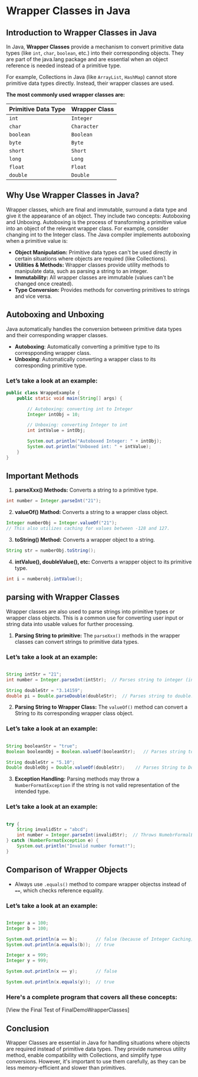 # Wrapper Classes in Java

## Introduction to Wrapper Classes in Java

In Java, **Wrapper Classes** provide a mechanism to convert primitive data types (like `int`, `char`, `boolean`, etc.) into their corresponding objects. They are part of the java.lang package and are essential when an object reference is needed instead of a primitive type.

For example, Collections in Java (like `ArrayList`, `HashMap`) cannot store primitive data types directly. Instead, their wrapper classes are used. 

**The most commonly used wrapper classes are:** 

| **Primitive Data Type** | **Wrapper Class** |
|-------------------------|-------------------|
| `int` | `Integer` |
| `char` | `Character` |
| `boolean` | `Boolean` |
| `byte` | `Byte` |
| `short` | `Short` |
| `long` | `Long` |
| `float` | `Float` |
| `double` | `Double` | 

## Why Use Wrapper Classes in Java?

Wrapper classes, which are final and immutable, surround a data type and give it the appearance of an object. They include two concepts: Autoboxing and Unboxing. Autoboxing is the process of transforming a primitive value into an object of the relevant wrapper class. For example, consider changing int to the Integer class. 
The Java compiler implements autoboxing when a primitive value is:

- **Object Manipulation:** Primitive data types can't be used directly in certain situations where objects are required (like Collections).
- **Utilities & Methods:** Wrapper classes provide utility methods to manipulate data, such as parsing a string to an integer.
- **Immutability:** All wrapper classes are immutable (values can't be changed once created).
- **Type Conversion:** Provides methods for converting primitives to strings and vice versa.

## Autoboxing and Unboxing

Java automatically handles the conversion between primitive data types and their corresponding wrapper classes.

- **Autoboxing**: Automatically converting a primitive type to its correspponding wrapper class.
- **Unboxing**: Automatically converting a wrapper class to its corresponding primitive type.

### Let’s take a look at an example:

```java
public class WrappeExample {
    public static void main(String[] args) {

        // Autoboxing: converting int to Integer
        Integer intObj = 10;

        // Unboxing: converting Integer to int
        int intValue = intObj;

        System.out.println("Autoboxed Integer: " + intObj);
        System.out.println("Unboxed int: " + intValue);
    } 
}

```
## Important Methods

1. **parseXxx() Methods:** Converts a string to a primitive type.

```java
int number = Integer.parseInt("21");
```

2. **valueOf() Mathod:** Converts a string to a wrapper class object.

```java
Integer numberObj = Integer.valueOf("21");
// This also utilizes caching for values between -128 and 127.

```

3. **toString() Method:** Converts a wrapper object to a string.

```java
String str = numberObj.toString();
```

4. **intValue(), doubleValue(), etc:** Converts a wrapper object to its primitive type.

```java
int i = numberobj.intValue();
```

## parsing with Wrapper Classes

Wrapper classes are also used to parse strings into primitive types or wrapper class objects. This is a common use for converting user input or string data into usable values for further processing.

1. **Parsing String to primitive:** The `parseXxx()` methods in the wrapper classes can convert strings to primitive data types.

### Let’s take a look at an example:

```java

String intStr = "21";
int number = Integer.parseInt(intStr);  // Parses string to integer (int)

String doubleStr = "3.14159";
double pi = Double.parseDouble(doubleStr);  // Parses string to double.

```

2. **Parsing String to Wrapper Class:** The `valueOf()` method can convert a String to its corresponding wrapper class object.

### Let’s take a look at an example:

```java

String booleanStr = "true";
Boolean booleanObj = Boolean.valueOf(booleanStr);   // Parses string to Boolean object.

String doubleStr = "5.10";
Double doubleObj = Double.valueOf(doubleStr);    // Parses String to Double object

```

3. **Exception Handling:** Parsing methods may throw a `NumberFormatException` if the string is not valid representation of the intended type.

### Let’s take a look at an example:

```java

try {
    String invalidStr = "abcd";
    int number = Integer.parseInt(invalidStr);  // Throws NumebrFormalException
} catch (NumberFormatException e) {
    System.out.println("Invalid number format!");
}

```

## Comparison of Wrapper Objects

- Always use `.equals()` method to compare wrapper objectss instead of `==`, which checks reference equality.

### Let’s take a look at an example:

```java

Integer a = 100;
Integer b = 100;

System.out.println(a == b);       // false (because of Integer Caching)
System.out.println(a.equals(b));  // true
```

```java
Integer x = 999;
Integer y = 999;

System.out.println(x == y);       // false

System.out.println(x.equals(y));  // true
```

### Here's a complete program that covers all these concepts:
[View the Final Test of FinalDemoWrapperClasses]

## Conclusion

Wrapper Classes are essential in Java for handling situations where objects are required instead of primitive data types. They provide numerous utility method, enable compatibility with Collections, and simplify type conversions. However, it's important to use them carefully, as they can be less memory-efficient and slower than primitives.